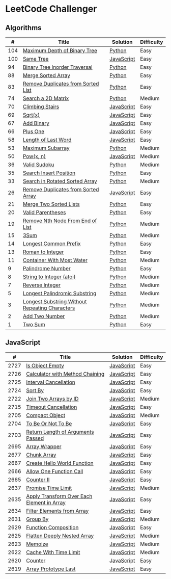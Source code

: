 # LeetCode Challenger

## Algorithms
| # | Title | Solution | Difficulty |
| - | ----- | -------- | ---------- |
| 104 | [Maximum Depth of Binary Tree](https://leetcode.com/problems/maximum-depth-of-binary-tree/) | [Python](./algorithms/maximum_depth_of_binary_tree.py) | Easy |
| 100 | [Same Tree](https://leetcode.com/problems/same-tree/) | [JavaScript](./algorithms/same_tree.js) | Easy |
| 94 | [Binary Tree Inorder Traversal](https://leetcode.com/problems/binary-tree-inorder-traversal/) | [Python](./algorithms/binary_tree_inorder_traversal.py) | Easy |
| 88 | [Merge Sorted Array](https://leetcode.com/problems/merge-sorted-array/) | [Python](./algorithms/merge_sorted_array.py) | Easy |
| 83 | [Remove Duplicates from Sorted List](https://leetcode.com/problems/remove-duplicates-from-sorted-list/) | [Python](./algorithms/remove_duplicates_from_sorted_list.py) | Easy |
| 74 | [Search a 2D Matrix](https://leetcode.com/problems/search-a-2d-matrix/) | [Python](./algorithms/search_a_2d_matrix.py) | Medium |
| 70 | [Climbing Stairs](https://leetcode.com/problems/climbing-stairs/) | [JavaScript](./algorithms/climbing_stairs.js) | Easy |
| 69 | [Sqrt(x)](https://leetcode.com/problems/sqrtx/) | [JavaScript](./algorithms/sqrt.js) | Easy |
| 67 | [Add Binary](https://leetcode.com/problems/add-binary/) | [JavaScript](./algorithms/add_binary.js) | Easy |
| 66 | [Plus One](https://leetcode.com/problems/plus-one/) | [JavaScript](./algorithms/plus_one.js) | Easy |
| 58 | [Length of Last Word](https://leetcode.com/problems/length-of-last-word/) | [JavaScript](./algorithms/length_of_last_word.js) | Easy |
| 53 | [Maximum Subarray](https://leetcode.com/problems/maximum-subarray/) | [Python](./algorithms/maximum_subarray.py) | Medium |
| 50 | [Pow(x, n)](https://leetcode.com/problems/powx-n/) | [JavaScript](./algorithms/pow(x,n).js) | Medium |
| 36 | [Valid Sudoku](https://leetcode.com/problems/valid-sudoku/) | [Python](./algorithms/valid_sudoku.py) | Medium |
| 35 | [Search Insert Position](https://leetcode.com/problems/search-insert-position/) | [Python](./algorithms/search_insert_position.py) | Easy
| 33 | [Search in Rotated Sorted Array](https://leetcode.com/problems/search-in-rotated-sorted-array/) | [Python](./algorithms/search_in_rotated_sorted_array.py) | Medium |
| 26 | [Remove Duplicates from Sorted Array](https://leetcode.com/problems/remove-duplicates-from-sorted-array/) | [JavaScript](./algorithms/remove_duplicates_from_sorted_array.js) | Easy |
| 21 | [Merge Two Sorted Lists](https://leetcode.com/problems/merge-two-sorted-lists/) | [Python](./algorithms/merge_two_sorted_lists.py) | Easy |
| 20 | [Valid Parentheses](https://leetcode.com/problems/valid-parentheses/) | [Python](./algorithms/valid_parentheses.py) | Easy |
| 19 | [Remove Nth Node From End of List](https://leetcode.com/problems/remove-nth-node-from-end-of-list/) | [Python](./algorithms/remove_nth_node_from_end_of_list.py) | Medium |
| 15 | [3Sum](https://leetcode.com/problems/3sum/) | [Python](./algorithms/3sum.py) | Medium |
| 14 | [Longest Common Prefix](https://leetcode.com/problems/longest-common-prefix/) | [Python](./algorithms/longest_common_prefix.py) | Easy |
| 13 | [Roman to Integer](https://leetcode.com/problems/roman-to-integer/) | [Python](./algorithms/roman_to_integer.py) | Easy |
| 11 | [Container With Most Water](https://leetcode.com/problems/container-with-most-water/) | [Python](./algorithms/container_with_most_water.py) | Medium |
| 9 | [Palindrome Number](https://leetcode.com/problems/palindrome-number/) | [Python](./algorithms/palindrome_number.py) | Easy |
| 8 | [String to Integer (atoi)](https://leetcode.com/problems/string-to-integer-atoi/) | [Python](./algorithms/string_to_integer.py) | Medium |
| 7 | [Reverse Integer](https://leetcode.com/problems/reverse-integer/) | [Python](./algorithms/reverse_integer.py) | Medium |
| 5 | [Longest Palindromic Substring](https://leetcode.com/problems/longest-palindromic-substring/) | [Python](./algorithms/longest_palindromic_substring.py) | Medium |
| 3 | [Longest Substring Without Repeating Characters](https://leetcode.com/problems/longest-substring-without-repeating-characters/) | [Python](./algorithms/longest_substring_without_repeating_characters.py) | Medium |
| 2 | [Add Two Number](https://leetcode.com/problems/add-two-numbers/) | [Python](./algorithms/add_two_numbers.py) | Medium |
| 1 | [Two Sum](https://leetcode.com/problems/two-sum/) | [Python](./algorithms/two_sum.py) | Easy |

## JavaScript
| # | Title | Solution | Difficulty |
| - | ----- | -------- | ---------- |
| 2727 | [Is Object Empty](https://leetcode.com/problems/is-object-empty/) | [JavaScript](./javascript/is_object_empty.js) | Easy |
| 2726 | [Calculator with Method Chaining](https://leetcode.com/problems/calculator-with-method-chaining/) | [JavaScript](./javascript/calculator_with_method_chaining.js) | Easy |
| 2725 | [Interval Cancellation](https://leetcode.com/problems/interval-cancellation/) | [JavaScript](./javascript/interval_cancellation.js) | Easy |
| 2724 | [Sort By](https://leetcode.com/problems/sort-by/) | [JavaScript](./javascript/sort_by.js) | Easy |
| 2722 | [Join Two Arrays by ID](https://leetcode.com/problems/join-two-arrays-by-id/) | [JavaScript](./javascript/join_two_arrays_by_id.js) | Medium |
| 2715 | [Timeout Cancellation](https://leetcode.com/problems/timeout-cancellation/) | [JavaScript](./javascript/timeout_cancellation.js) | Easy |
| 2705 | [Compact Object](https://leetcode.com/problems/compact-object/) | [JavaScript](./javascript/compact_object.js) | Medium |
| 2704 | [To Be Or Not To Be](https://leetcode.com/problems/to-be-or-not-to-be/) | [JavaScript](./javascript/to_be_or_not_to_be.js) | Easy |
| 2703 | [Return Length of Arguments Passed](https://leetcode.com/problems/return-length-of-arguments-passed/) | [JavaScript](./javascript/return_length_of_arguments_passed.js) | Easy |
| 2695 | [Array Wrapper](https://leetcode.com/problems/array-wrapper/) | [JavaScript](./javascript/array_wrapper.js) | Easy |
| 2677 | [Chunk Array](https://leetcode.com/problems/chunk-array/) | [JavaScript](./javascript/chunk_array.js) | Easy |
| 2667 | [Create Hello World Function](https://leetcode.com/problems/create-hello-world-function/) | [JavaScript](./javascript/create_hello_world_function.js) | Easy |
| 2666 | [Allow One Function Call](https://leetcode.com/problems/allow-one-function-call/) | [JavaScript](./javascript/allow_one_function_call.js) | Easy |
| 2665 | [Counter II](https://leetcode.com/problems/counter-ii/) | [JavaScript](./javascript/counter_ii.js) | Easy |
| 2637 | [Promise Time Limit](https://leetcode.com/problems/promise-time-limit/) | [JavaScript](/javascript/promise_time_limit.js) | Medium |
| 2635 | [Apply Transform Over Each Element in Array](https://leetcode.com/problems/apply-transform-over-each-element-in-array/) | [JavaScript](./javascript/apply_transform_over_each_element_in_array.js) | Easy |
| 2634 | [Filter Elements from Array](https://leetcode.com/problems/filter-elements-from-array/) | [JavaScript](./javascript/filter_elements_from_array.js) | Easy |
| 2631 | [Group By](https://leetcode.com/problems/group-by/) | [JavaScript](./javascript/group_by.js) | Medium |
| 2629 | [Function Composition](https://leetcode.com/problems/function-composition/) | [JavaScript](./javascript/function_composition.js) | Easy |
| 2625 | [Flatten Deeply Nested Array](https://leetcode.com/problems/flatten-deeply-nested-array/) | [JavaScript](./javascript/flatten_deeply_nested_array.js) | Medium |
| 2623 | [Memoize](https://leetcode.com/problems/memoize/) | [JavaScript](./javascript/memoize.js) | Medium |
| 2622 | [Cache With Time Limit](https://leetcode.com/problems/cache-with-time-limit/) | [JavaScript](./javascript/cache_with_time_limit.js) | Medium |
| 2620 | [Counter](https://leetcode.com/problems/counter/) | [JavaScript](./javascript/counter.js) | Easy |
| 2619 | [Array Prototype Last](https://leetcode.com/problems/array-prototype-last/) | [JavaScript](./javascript/array_prototype_last.js) | Easy |
